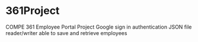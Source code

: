 # 361Project
COMPE 361 Employee Portal Project
Google sign in authentication
JSON file reader/writer able to save and retrieve employees
